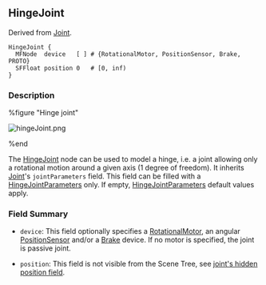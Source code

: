 ## HingeJoint

Derived from [Joint](joint.md).

```
HingeJoint {
  MFNode  device   [ ] # {RotationalMotor, PositionSensor, Brake, PROTO}
  SFFloat position 0   # [0, inf)
}
```

### Description

%figure "Hinge joint"

![hingeJoint.png](images/hingeJoint.png)

%end

The [HingeJoint](#hingejoint) node can be used to model a hinge, i.e. a joint allowing only a rotational motion around a given axis (1 degree of freedom).
It inherits [Joint](joint.md)'s `jointParameters` field.
This field can be filled with a [HingeJointParameters](hingejointparameters.md) only.
If empty, [HingeJointParameters](hingejointparameters.md) default values apply.

### Field Summary

- `device`: This field optionally specifies a [RotationalMotor](rotationalmotor.md), an angular [PositionSensor](positionsensor.md) and/or a [Brake](brake.md) device.
If no motor is specified, the joint is passive joint.

- `position`: This field is not visible from the Scene Tree, see [joint's hidden position field](joint.md#joints-hidden-position-fields).
